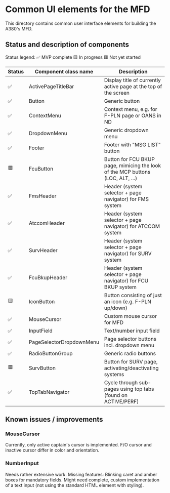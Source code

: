 # Common UI elements for the MFD

This directory contains common user interface elements for building the A380's MFD.

## Status and description of components
Status legend:
✅ MVP complete
🟨 In progress
🟥 Not yet started


| Status      | Component class name | Description |
| ------------- | ------------- | ------------- |
| ✅ | ActivePageTitleBar | Display title of currently active page at the top of the screen |
| ✅ | Button | Generic button |
| ✅ | ContextMenu | Context menu, e.g. for F-PLN page or OANS in ND |
| ✅ | DropdownMenu | Generic dropdown menu |
| ✅ | Footer | Footer with "MSG LIST" button |
| 🟥 | FcuButton | Button for FCU BKUP page, mimicing the look of the MCP buttons (LOC, ALT, ...) |
| ✅ | FmsHeader | Header (system selector + page navigator) for FMS system |
| ✅ | AtccomHeader | Header (system selector + page navigator) for ATCCOM system |
| ✅ | SurvHeader | Header (system selector + page navigator) for SURV system |
| ✅ | FcuBkupHeader | Header (system selector + page navigator) for FCU BKUP system |
| 🟨 | IconButton | Button consisting of just an icon (e.g. F-PLN up/down) |
| ✅ | MouseCursor | Custom mouse cursor for MFD |
| ✅ | InputField | Text/number input field |
| ✅ | PageSelectorDropdownMenu | Page selector buttons incl. dropdown menu |
| ✅ | RadioButtonGroup | Generic radio buttons |
| 🟥 | SurvButton | Button for SURV page, activating/deactivating systems |
| ✅ | TopTabNavigator | Cycle through sub-pages using top tabs (found on ACTIVE/PERF) |

## Known issues / improvements

### MouseCursor
Currently, only active captain's cursor is implemented. F/O cursor and inactive cursor differ in color and orientation.

### NumberInput
Needs rather extensive work. Missing features: Blinking caret and amber boxes for mandatory fields. Might need complete, custom implementation of a text input (not using the standard HTML element with styling).

